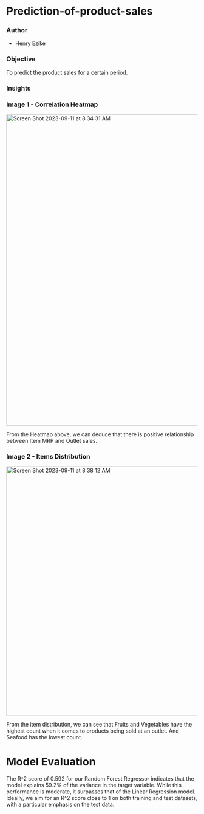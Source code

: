 # Prediction-of-product-sales

### Author 

- Henry Ezike

### Objective

To predict the product sales for a certain period. 

### Insights

### Image 1 - Correlation Heatmap

<img width="820" alt="Screen Shot 2023-09-11 at 8 34 31 AM" src="https://github.com/henryezikeai/Prediction-of-product-sales/assets/8410149/f2118286-8c87-4fd0-baed-46642ec5a211">

From the Heatmap above, we can deduce that there is positive relationship between Item MRP and Outlet sales. 

### Image 2 - Items Distribution

<img width="657" alt="Screen Shot 2023-09-11 at 8 38 12 AM" src="https://github.com/henryezikeai/Prediction-of-product-sales/assets/8410149/da036c4d-8832-43f2-960f-0bc002b949e4">

From the item distribution, we can see that Fruits and Vegetables have the highest count when it comes to products being sold at an outlet. 
And Seafood has the lowest count. 

# Model Evaluation

The R^2 score of 0.592 for our Random Forest Regressor indicates that the model explains 59.2% of the variance in the target variable. While this performance is moderate, it surpasses that of the Linear Regression model. Ideally, we aim for an R^2 score close to 1 on both training and test datasets, with a particular emphasis on the test data.
